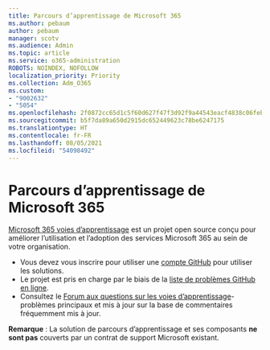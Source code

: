 ```yaml
---
title: Parcours d’apprentissage de Microsoft 365
ms.author: pebaum
author: pebaum
manager: scotv
ms.audience: Admin
ms.topic: article
ms.service: o365-administration
ROBOTS: NOINDEX, NOFOLLOW
localization_priority: Priority
ms.collection: Adm_O365
ms.custom:
- "9002632"
- "5054"
ms.openlocfilehash: 2f0872cc65d1c5f60d627f47f3d92f9a44543eacf4838c06feb04c082c88e29d
ms.sourcegitcommit: b5f7da89a650d2915dc652449623c78be6247175
ms.translationtype: HT
ms.contentlocale: fr-FR
ms.lasthandoff: 08/05/2021
ms.locfileid: "54098492"
---
```

# <a name="microsoft-365-learning-pathways"></a>Parcours d’apprentissage de Microsoft 365

[Microsoft 365 voies d’apprentissage](https://docs.microsoft.com/office365/customlearning/) est un projet open source conçu pour améliorer l’utilisation et l’adoption des services Microsoft 365 au sein de votre organisation.

- Vous devez vous inscrire pour utiliser une [compte GitHub](https://aka.ms/joingithub) pour utiliser les solutions.
- Le projet est pris en charge par le biais de la [liste de problèmes GitHub en ligne](https://aka.ms/CustomLearningHelp).
- Consultez le [Forum aux questions sur les voies d’apprentissage](https://docs.microsoft.com/office365/customlearning/faq)-problèmes principaux et mis à jour sur la base de commentaires fréquemment mis à jour.

**Remarque** : La solution de parcours d’apprentissage et ses composants **ne sont pas** couverts par un contrat de support Microsoft existant.
